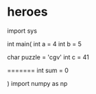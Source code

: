 # heroes

import sys

int main(
int a = 4
int b = 5

char puzzle = 'cgv'
int c = 41

=======
int sum = 0

)
import numpy as np
